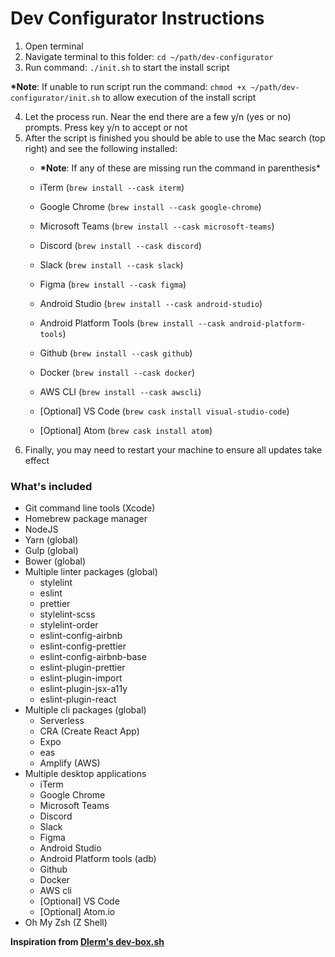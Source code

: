 # Dev Configurator Instructions

1. Open terminal
2. Navigate terminal to this folder: `cd ~/path/dev-configurator`
3. Run command: `./init.sh` to start the install script


  **\*Note**: If unable to run script run the command: `chmod +x ~/path/dev-configurator/init.sh` to allow execution of the install script 


4. Let the process run. Near the end there are a few y/n (yes or no) prompts. Press key y/n to accept or not
5. After the script is finished you should be able to use the Mac search (top right) and see the following installed:
   - **\*Note**: If any of these are missing run the command in parenthesis\*
   - iTerm (`brew install --cask iterm`)
   - Google Chrome (`brew install --cask google-chrome`)
   - Microsoft Teams (`brew install --cask microsoft-teams`)
   - Discord (`brew install --cask discord`)
   - Slack (`brew install --cask slack`)
   - Figma (`brew install --cask figma`)
   - Android Studio (`brew install --cask android-studio`)
   - Android Platform Tools (`brew install --cask android-platform-tools`)
   - Github (`brew install --cask github`)
   - Docker (`brew install --cask docker`)
   - AWS CLI (`brew install --cask awscli`)

   - [Optional] VS Code (`brew cask install visual-studio-code`)
   - [Optional] Atom (`brew cask install atom`)
6. Finally, you may need to restart your machine to ensure all updates take effect

### What's included

- Git command line tools (Xcode)
- Homebrew package manager
- NodeJS
- Yarn (global)
- Gulp (global)
- Bower (global)
- Multiple linter packages (global)
  - stylelint
  - eslint
  - prettier
  - stylelint-scss
  - stylelint-order
  - eslint-config-airbnb
  - eslint-config-prettier
  - eslint-config-airbnb-base
  - eslint-plugin-prettier
  - eslint-plugin-import
  - eslint-plugin-jsx-a11y
  - eslint-plugin-react
- Multiple cli packages (global)
  - Serverless
  - CRA (Create React App)
  - Expo
  - eas
  - Amplify (AWS)
- Multiple desktop applications
  - iTerm
  - Google Chrome
  - Microsoft Teams
  - Discord
  - Slack
  - Figma
  - Android Studio
  - Android Platform tools (adb)
  - Github
  - Docker
  - AWS cli
  - [Optional] VS Code
  - [Optional] Atom.io
- Oh My Zsh (Z Shell)


**Inspiration from [Dlerm's dev-box.sh](https://gist.github.com/dlerm/c9bd9eaab46a3024481eb803477f4ed2)**